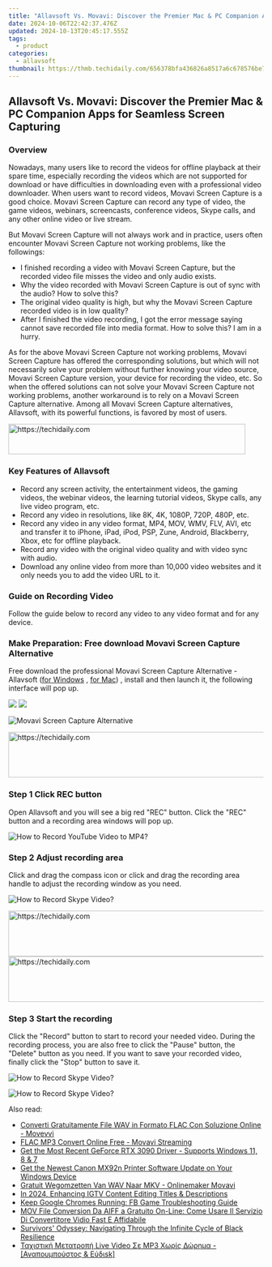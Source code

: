 ```yaml
---
title: "Allavsoft Vs. Movavi: Discover the Premier Mac & PC Companion Apps for Seamless Screen Capturing"
date: 2024-10-06T22:42:37.476Z
updated: 2024-10-13T20:45:17.555Z
tags:
  - product
categories:
  - allavsoft
thumbnail: https://thmb.techidaily.com/656378bfa436826a8517a6c678576be78969ead53968b002df8bcb5d506324cf.jpg
---
```


## Allavsoft Vs. Movavi: Discover the Premier Mac & PC Companion Apps for Seamless Screen Capturing

### Overview

Nowadays, many users like to record the videos for offline playback at their spare time, especially recording the videos which are not supported for download or have difficulties in downloading even with a professional video downloader. When users want to record videos, Movavi Screen Capture is a good choice. Movavi Screen Capture can record any type of video, the game videos, webinars, screencasts, conference videos, Skype calls, and any other online video or live stream.

But Movavi Screen Capture will not always work and in practice, users often encounter Movavi Screen Capture not working problems, like the followings:

* I finished recording a video with Movavi Screen Capture, but the recorded video file misses the video and only audio exists.
* Why the video recorded with Movavi Screen Capture is out of sync with the audio? How to solve this?
* The original video quality is high, but why the Movavi Screen Capture recorded video is in low quality?
* After I finished the video recording, I got the error message saying cannot save recorded file into media format. How to solve this? I am in a hurry.

As for the above Movavi Screen Capture not working problems, Movavi Screen Capture has offered the corresponding solutions, but which will not necessarily solve your problem without further knowing your video source, Movavi Screen Capture version, your device for recording the video, etc. So when the offered solutions can not solve your Movavi Screen Capture not working problems, another workaround is to rely on a Movavi Screen Capture alternative. Among all Movavi Screen Capture alternatives, Allavsoft, with its powerful functions, is favored by most of users.

<!-- affiliate ads begin -->
<a href="https://25home.pxf.io/c/5597632/2148648/16836" target="_top" id="2148648">
  <img src="//a.impactradius-go.com/display-ad/16836-2148648" border="0" alt="https://techidaily.com" width="468" height="60"/>
</a>
<img height="0" width="0" src="https://25home.pxf.io/i/5597632/2148648/16836" style="position:absolute;visibility:hidden;" border="0" />
<!-- affiliate ads end -->

### Key Features of Allavsoft

* Record any screen activity, the entertainment videos, the gaming videos, the webinar videos, the learning tutorial videos, Skype calls, any live video program, etc.
* Record any video in resolutions, like 8K, 4K, 1080P, 720P, 480P, etc.
* Record any video in any video format, MP4, MOV, WMV, FLV, AVI, etc and transfer it to iPhone, iPad, iPod, PSP, Zune, Android, Blackberry, Xbox, etc for offline playback.
* Record any video with the original video quality and with video sync with audio.
* Download any online video from more than 10,000 video websites and it only needs you to add the video URL to it.

### Guide on Recording Video

Follow the guide below to record any video to any video format and for any device.

### Make Preparation: Free download Movavi Screen Capture Alternative

Free download the professional Movavi Screen Capture Alternative - Allavsoft ([for Windows](https://tools.techidaily.com/allavsoft/products/) , [for Mac](https://tools.techidaily.com/allavsoft/products/)) , install and then launch it, the following interface will pop up.

[![](https://www.allavsoft.com/how-to/../images/how-to/free-download-win.jpg)](https://tools.techidaily.com/allavsoft/products/) [![](https://www.allavsoft.com/how-to/../images/how-to/free-download-mac.jpg)](https://tools.techidaily.com/allavsoft/products/)

![Movavi Screen Capture Alternative](https://www.allavsoft.com/how-to/../images/allavsoft/screen-shot-600.jpg)

<!-- affiliate ads begin -->
<a href="https://ephamedtechinc.pxf.io/c/5597632/2137214/26400" target="_top" id="2137214">
  <img src="//a.impactradius-go.com/display-ad/26400-2137214" border="0" alt="https://techidaily.com" width="728" height="90"/>
</a>
<img height="0" width="0" src="https://ephamedtechinc.pxf.io/i/5597632/2137214/26400" style="position:absolute;visibility:hidden;" border="0" />
<!-- affiliate ads end -->

### Step 1 Click REC button

Open Allavsoft and you will see a big red "REC" button. Click the "REC" button and a recording area windows will pop up.

![How to Record YouTube Video to MP4?](https://www.allavsoft.com/how-to/../images/how-to/record-skype-video-calls/click-rec-to-record-videos.jpg)

### Step 2 Adjust recording area

Click and drag the compass icon or click and drag the recording area handle to adjust the recording window as you need.

![How to Record Skype Video?](https://www.allavsoft.com/how-to/../images/how-to/record-skype-video-calls/move-adjust-the-recording-frame.jpg)

<!-- affiliate ads begin -->
<a href="https://unicoeye.pxf.io/c/5597632/2148775/18498" target="_top" id="2148775">
  <img src="//a.impactradius-go.com/display-ad/18498-2148775" border="0" alt="https://techidaily.com" width="728" height="90"/>
</a>
<img height="0" width="0" src="https://unicoeye.pxf.io/i/5597632/2148775/18498" style="position:absolute;visibility:hidden;" border="0" />
<!-- affiliate ads end -->

<!-- affiliate ads begin -->
<a href="https://appsumo.8odi.net/c/5597632/2130887/7443" target="_top" id="2130887">
  <img src="//a.impactradius-go.com/display-ad/7443-2130887" border="0" alt="https://techidaily.com" width="728" height="90"/>
</a>
<img height="0" width="0" src="https://appsumo.8odi.net/i/5597632/2130887/7443" style="position:absolute;visibility:hidden;" border="0" />
<!-- affiliate ads end -->

### Step 3 Start the recording

Click the "Record" button to start to record your needed video. During the recording process, you are also free to click the "Pause" button, the "Delete" button as you need. If you want to save your recorded video, finally click the "Stop" button to save it.

![How to Record Skype Video?](https://www.allavsoft.com/how-to/../images/how-to/record-skype-video-calls/click-REC.jpg)

![How to Record Skype Video?](https://www.allavsoft.com/how-to/../images/how-to/record-skype-video-calls/click-stop-save-to-finish-recording.jpg)

<ins class="adsbygoogle"
     style="display:block"
     data-ad-format="autorelaxed"
     data-ad-client="ca-pub-7571918770474297"
     data-ad-slot="1223367746"></ins>

<ins class="adsbygoogle"
     style="display:block"
     data-ad-client="ca-pub-7571918770474297"
     data-ad-slot="8358498916"
     data-ad-format="auto"
     data-full-width-responsive="true"></ins>

<span class="atpl-alsoreadstyle">Also read:</span>
<div><ul>
<li><a href="https://win-workspace.techidaily.com/converti-gratuitamente-file-wav-in-formato-flac-con-soluzione-online-movevvi/"><u>Converti Gratuitamente File WAV in Formato FLAC Con Soluzione Online - Movevvi</u></a></li>
<li><a href="https://win-premium.techidaily.com/flac-mp3-convert-online-free-movavi-streaming/"><u>FLAC MP3 Convert Online Free - Movavi Streaming</u></a></li>
<li><a href="https://win-dash.techidaily.com/get-the-most-recent-geforce-rtx-3090-driver-supports-windows-11-8-and-7/"><u>Get the Most Recent GeForce RTX 3090 Driver - Supports Windows 11, 8 & 7</u></a></li>
<li><a href="https://win-amazing.techidaily.com/get-the-newest-canon-mx92n-printer-software-update-on-your-windows-device/"><u>Get the Newest Canon MX92n Printer Software Update on Your Windows Device</u></a></li>
<li><a href="https://win-premium.techidaily.com/gratuit-wegomzetten-van-wav-naar-mkv-onlinemaker-movavi/"><u>Gratuit Wegomzetten Van WAV Naar MKV - Onlinemaker Movavi</u></a></li>
<li><a href="https://instagram-videos.techidaily.com/in-2024-enhancing-igtv-content-editing-titles-and-descriptions/"><u>In 2024, Enhancing IGTV Content Editing Titles & Descriptions</u></a></li>
<li><a href="https://games-able.techidaily.com/keep-google-chromes-running-fb-game-troubleshooting-guide/"><u>Keep Google Chromes Running: FB Game Troubleshooting Guide</u></a></li>
<li><a href="https://win-premium.techidaily.com/mov-file-conversion-da-aiff-a-gratuito-on-line-come-usare-il-servizio-di-convertitore-vidio-fast-e-affidabile/"><u>MOV File Conversion Da AIFF a Gratuito On-Line: Come Usare Il Servizio Di Convertitore Vidio Fast E Affidabile</u></a></li>
<li><a href="https://win-solutions.techidaily.com/survivors-odyssey-navigating-through-the-infinite-cycle-of-black-resilience/"><u>Survivors' Odyssey: Navigating Through the Infinite Cycle of Black Resilience</u></a></li>
<li><a href="https://win-premium.techidaily.com/taxistikh-metatroph-live-video-se-mp3-xwris-dwrhma-anapoympoystos-and-eydisk/"><u>Ταχιστική Μετατροπή Live Video Σε MP3 Χωρίς Δώρημα - [Αναπουμπούστος & Εύδιsk]</u></a></li>
</ul></div>

